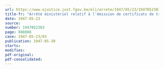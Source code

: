 ```yaml
---
url: https://www.ejustice.just.fgov.be/eli/arrete/1947/05/23/1947052303/justel
title-fr: "Arrêté ministériel relatif à l'émission de certificats de trésorerie 4 % de 1947 à cinq ou à dix ans"
date: 1947-05-23
source:
number: 1947052303
page: 888888
case: 1947-05-23/03
publication: 1947-05-30
starts:
modifies:
pdf-original:
pdf-consolidated:
---
```


